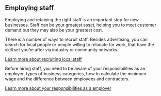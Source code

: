 ## Employing staff

Employing and retaining the right staff is an important step for new businesses. Staff can be your greatest asset, helping you to meet customer demand but they may also be your greatest cost.

There is a number of ways to recruit staff. Besides advertising, you can search for local people or  people willing to relocate for work, that have the skill set you’re after via industry or community networks.

[Learn more about recruiting local staff]()

Before hiring staff, you need to be aware of your responsibilities as an employer, types of business categories, how to calculate the minimum wage and the difference between employees and contractors.

[Learn more about your responsibilities as a employer]()
